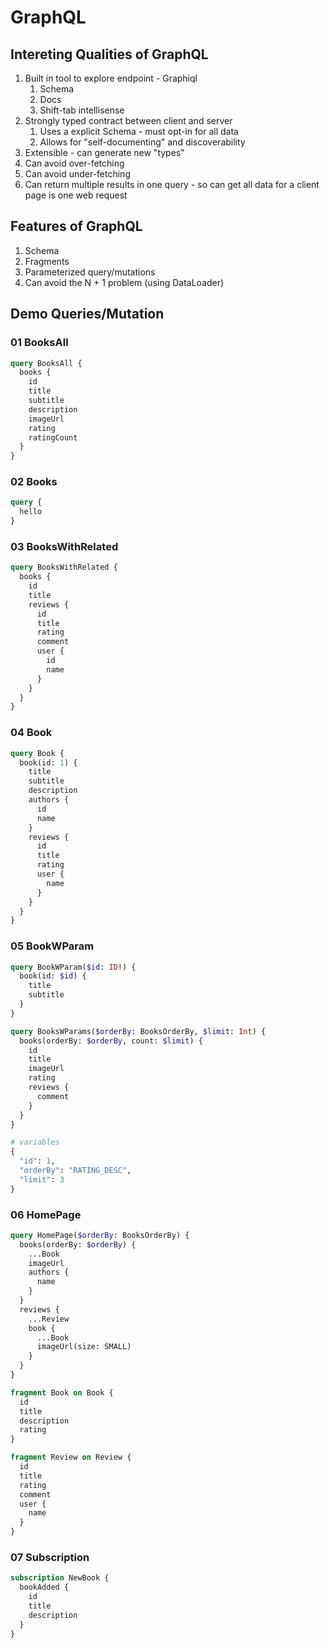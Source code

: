 # GraphQL

## Intereting Qualities of GraphQL

1. Built in tool to explore endpoint - Graphiql
    1. Schema
    1. Docs
    1. Shift-tab intellisense
1. Strongly typed contract between client and server
    1. Uses a explicit Schema - must opt-in for all data
    1. Allows for "self-documenting" and discoverability
1. Extensible - can generate new "types"
1. Can avoid over-fetching
1. Can avoid under-fetching
1. Can return multiple results in one query - so can get all data for a client page is one web request

## Features of GraphQL

1. Schema
1. Fragments
1. Parameterized query/mutations
1. Can avoid the N + 1 problem (using DataLoader)

## Demo Queries/Mutation

### 01 BooksAll

```graphql
query BooksAll {
  books {
    id
    title
    subtitle
    description
    imageUrl
    rating
    ratingCount
  }
}
```

### 02 Books

```graphql
query {
  hello
}
```

### 03 BooksWithRelated

```graphql
query BooksWithRelated {
  books {
    id
    title
    reviews {
      id
      title
      rating
      comment
      user {
        id
        name
      }
    }
  }
}
```

### 04 Book

```graphql
query Book {
  book(id: 1) {
    title
    subtitle
    description
    authors {
      id
      name
    }
    reviews {
      id
      title
      rating
      user {
        name
      }
    }
  }
}
```

### 05 BookWParam

```graphql
query BookWParam($id: ID!) {
  book(id: $id) {
    title
    subtitle
  }
}

query BooksWParams($orderBy: BooksOrderBy, $limit: Int) {
  books(orderBy: $orderBy, count: $limit) {
    id
    title
    imageUrl
    rating
    reviews {
      comment
    }
  }
}

# variables
{
  "id": 1,
  "orderBy": "RATING_DESC",
  "limit": 3
}
```

### 06 HomePage

```graphql
query HomePage($orderBy: BooksOrderBy) {
  books(orderBy: $orderBy) {
    ...Book
    imageUrl
    authors {
      name
    }
  }
  reviews {
    ...Review
    book {
      ...Book
      imageUrl(size: SMALL)
    }
  }
}

fragment Book on Book {
  id
  title
  description
  rating
}

fragment Review on Review {
  id
  title
  rating
  comment
  user {
    name
  }
}  
```

### 07 Subscription
```graphql
subscription NewBook {
  bookAdded {
    id
    title
    description
  }
}
```
